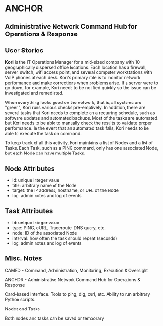 # ANCHOR
## Administrative Network Command Hub for Operations & Response

## User Stories
**Kori** is the IT Operations Manager for a mid-sized company with 10 geographically dispersed office locations. Each location has a firewall, server, switch, wifi access point, and several computer workstations with VoIP phones at each desk. Kori's primary role is to monitor network performance and make corrections when problems arise. If a server were to go down, for example, Kori needs to be notified quickly so the issue can be investigated and remediated.

When everything looks good on the network, that is, all systems are "green", Kori runs various checks pre-emptively. In addition, there are several tasks that Kori needs to complete on a recurring schedule, such as software updates and automated backups. Most of the tasks are automated, but Kori needs to be able to manually check the results to validate proper performance. In the event that an automated task fails, Kori needs to be able to execute the task on command.

To keep track of all this activity, Kori maintains a list of Nodes and a list of Tasks. Each Task, such as a PING command, only has one associated Node, but each Node can have multiple Tasks.

## Node Attributes
 - id: unique integer value
 - title: arbitrary name of the Node
 - target: the IP address, hostname, or URL of the Node
 - log: admin notes and log of events

## Task Attributes
 - id: unique integer value
 - type: PING, cURL, Traceroute, DNS query, etc.
 - node: ID of the associated Node
 - interval: how often the task should repeat (seconds)
 - log: admin notes and log of events

## Misc. Notes
CAMEO - Command, Administration, Monitoring, Execution & Oversight

ANCHOR - Administrative Network Command Hub for Operations & Response

Card-based interface. Tools to ping, dig, curl, etc. Ability to run arbitrary Python scripts.

Nodes and Tasks

Both nodes and tasks can be saved or temporary